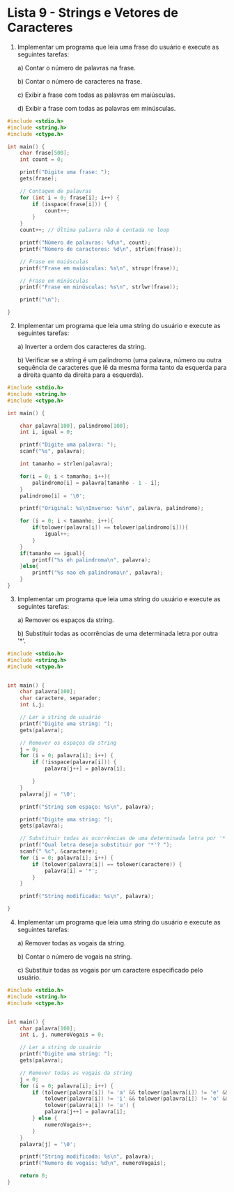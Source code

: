 # Lista 9 - Strings e Vetores de Caracteres

1. Implementar um programa que leia uma frase do usuário e execute as seguintes tarefas:

   a) Contar o número de palavras na frase.

   b) Contar o número de caracteres na frase.

   c) Exibir a frase com todas as palavras em maiúsculas.

   d) Exibir a frase com todas as palavras em minúsculas.

``` C
#include <stdio.h>
#include <string.h>
#include <ctype.h>

int main() {
    char frase[500];
    int count = 0;

    printf("Digite uma frase: ");
    gets(frase);

    // Contagem de palavras
    for (int i = 0; frase[i]; i++) {
        if (isspace(frase[i])) {
            count++;
        }
    }
    count++; // Última palavra não é contada no loop

    printf("Número de palavras: %d\n", count);
    printf("Número de caracteres: %d\n", strlen(frase));

    // Frase em maiúsculas
    printf("Frase em maiúsculas: %s\n", strupr(frase));

    // Frase em minúsculas
    printf("Frase em minúsculas: %s\n", strlwr(frase));

    printf("\n");

}

```

2. Implementar um programa que leia uma string do usuário e execute as seguintes tarefas:

   a) Inverter a ordem dos caracteres da string.

   b) Verificar se a string é um palíndromo (uma palavra, número ou outra sequência de caracteres que lê da mesma forma tanto da esquerda para a direita quanto da direita para a esquerda).
   
``` C
#include <stdio.h>
#include <string.h>
#include <ctype.h>

int main() {

    char palavra[100], palindromo[100];
    int i, igual = 0;

    printf("Digite uma palavra: ");
    scanf("%s", palavra);

    int tamanho = strlen(palavra);

    for(i = 0; i < tamanho; i++){
        palindromo[i] = palavra[tamanho - 1 - i];
    }
    palindromo[i] = '\0';

    printf("Original: %s\nInverso: %s\n", palavra, palindromo);

    for (i = 0; i < tamanho; i++){
        if(tolower(palavra[i]) == tolower(palindromo[i])){
            igual++;
        }
    }
    if(tamanho == igual){
        printf("%s eh palindroma\n", palavra);
    }else{
        printf("%s nao eh palindroma\n", palavra);
    }
}
```

3. Implementar um programa que leia uma string do usuário e execute as seguintes tarefas:

   a) Remover os espaços da string. 

   b) Substituir todas as ocorrências de uma determinada letra por outra '*'.

```C
#include <stdio.h>
#include <string.h>
#include <ctype.h>


int main() {
    char palavra[100];
    char caractere, separador;
    int i,j;

    // Ler a string do usuário
    printf("Digite uma string: ");
    gets(palavra);

    // Remover os espaços da string
    j = 0;
    for (i = 0; palavra[i]; i++) {
        if (!isspace(palavra[i])) {
            palavra[j++] = palavra[i];

        }
    }
    palavra[j] = '\0';

    printf("String sem espaço: %s\n", palavra);

    printf("Digite uma string: ");
    gets(palavra);

    // Substituir todas as ocorrências de uma determinada letra por '*'
    printf("Qual letra deseja substituir por '*'? ");
    scanf(" %c", &caractere);
    for (i = 0; palavra[i]; i++) {
        if (tolower(palavra[i]) == tolower(caractere)) {
            palavra[i] = '*';
        }
    }

    printf("String modificada: %s\n", palavra);

}

```

4. Implementar um programa que leia uma string do usuário e execute as seguintes tarefas:

   a) Remover todas as vogais da string.

   b) Contar o número de vogais na string.

   c) Substituir todas as vogais por um caractere especificado pelo usuário.

```C
#include <stdio.h>
#include <string.h>
#include <ctype.h>


int main() {
    char palavra[100];
    int i, j, numeroVogais = 0;

    // Ler a string do usuário
    printf("Digite uma string: ");
    gets(palavra);

    // Remover todas as vogais da string
    j = 0;
    for (i = 0; palavra[i]; i++) {
        if (tolower(palavra[i]) != 'a' && tolower(palavra[i]) != 'e' &&
            tolower(palavra[i]) != 'i' && tolower(palavra[i]) != 'o' &&
            tolower(palavra[i]) != 'u') {
            palavra[j++] = palavra[i];
        } else {
            numeroVogais++;
        }
    }
    palavra[j] = '\0';

    printf("String modificada: %s\n", palavra);
    printf("Numero de vogais: %d\n", numeroVogais);

    return 0;
}
```
